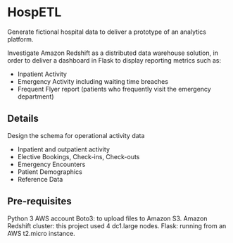 
HospETL
=======

Generate fictional hospital data to deliver a prototype of an analytics platform.

Investigate Amazon Redshift as a distributed data warehouse solution, in order to deliver a dashboard in Flask to display reporting metrics such as:
- Inpatient Activity
- Emergency Activity including waiting time breaches
- Frequent Flyer report (patients who frequently visit the emergency department)

## Details

Design the schema for operational activity data
- Inpatient and outpatient activity
- Elective Bookings, Check-ins, Check-outs
- Emergency Encounters
- Patient Demographics
- Reference Data

## Pre-requisites

Python 3
AWS account
Boto3: to upload files to Amazon S3.
Amazon Redshift cluster: this project used 4 dc1.large nodes.
Flask: running from an AWS t2.micro instance.



